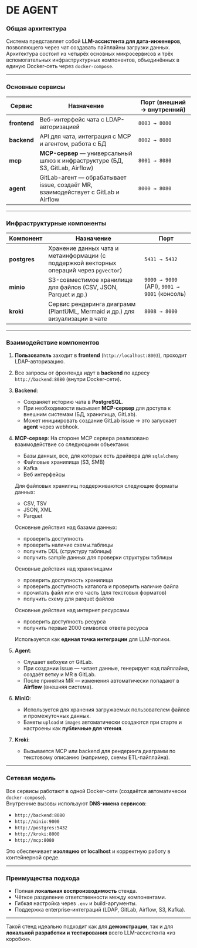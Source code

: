# DE AGENT

### Общая архитектура

Система представляет собой **LLM-ассистента для дата-инженеров**, позволяющего через чат создавать пайплайны загрузки данных. Архитектура состоит из четырёх основных микросервисов и трёх вспомогательных инфраструктурных компонентов, объединённых в единую Docker-сеть через `docker-compose`.

---

### Основные сервисы

| Сервис      | Назначение | Порт (внешний → внутренний) |
|-------------|-----------|-----------------------------|
| **frontend** | Веб-интерфейс чата с LDAP-авторизацией | `8003 → 8080` |
| **backend**  | API для чата, интеграция с MCP и агентом, работа с БД | `8002 → 8080` |
| **mcp**      | **MCP-сервер** — универсальный шлюз к инфраструктуре (БД, S3, GitLab, Airflow) | `8001 → 8080` |
| **agent**    | GitLab-агент — обрабатывает issue, создаёт MR, взаимодействует с GitLab и Airflow | `8000 → 8080` |

---

### Инфраструктурные компоненты

| Компонент   | Назначение | Порт |
|------------|-----------|------|
| **postgres** | Хранение данных чата и метаинформации (с поддержкой векторных операций через `pgvector`) | `5431 → 5432` |
| **minio**    | S3-совместимое хранилище для файлов (CSV, JSON, Parquet и др.) | `9000 → 9000` (API), `9001 → 9001` (консоль) |
| **kroki**    | Сервис рендеринга диаграмм (PlantUML, Mermaid и др.) для визуализации в чате | `8008 → 8000` |

---

### Взаимодействие компонентов

1. **Пользователь** заходит в **frontend** (`http://localhost:8003`), проходит LDAP-авторизацию.
2. Все запросы от фронтенда идут в **backend** по адресу `http://backend:8080` (внутри Docker-сети).
3. **Backend**:
   - Сохраняет историю чата в **PostgreSQL**.
   - При необходимости вызывает **MCP-сервер** для доступа к внешним системам (БД, хранилища, GitLab).
   - Может инициировать создание GitLab issue → это запускает **agent** через webhook.
4. **MCP-сервер**:
   На стороне MCP сервера реализовано взаимодействие со следующими объектами:

   - Базы данных, все, для которых есть драйвера для `sqlalchemy`
   - Файловые хранилища (S3, SMB)
   - Kafka
   - Веб интерфейсы
   
   Для файловых хранилищ поддерживаются следующие форматы данных:
   - CSV, TSV
   - JSON, XML
   - Parquet
   
   Основные действия над базами данных:
   - проверить доступность
   - проверить наличие схемы.таблицы
   - получить DDL (структуру таблицы)
   - получить sample данных для проверки структуры таблицы
   
   Основные действия над хранилищами
   - проверить доступность хранилища
   - проверить доступность каталога и проверить наличие файла
   - прочитать файл или его часть (для текстовых форматов)
   - получить схему для parquet файлов
   
   Основные действия над интернет ресурсами
   - проверить доступность ресурса
   - получить первые 2000 символов ответа ресурса

   Используется как **единая точка интеграции** для LLM-логики.

5. **Agent**:
   - Слушает вебхуки от GitLab.
   - При создании issue — читает данные, генерирует код пайплайна, создаёт ветку и MR в GitLab.
   - После принятия MR — изменения автоматически попадают в **Airflow** (внешняя система).
6. **MinIO**:
   - Используется для хранения загружаемых пользователем файлов и промежуточных данных.
   - Бакеты `upload` и `images` автоматически создаются при старте и настроены как **публичные для чтения**.
7. **Kroki**:
   - Вызывается MCP или backend для рендеринга диаграмм по текстовому описанию (например, схемы ETL-пайплайна).

---

### Сетевая модель

Все сервисы работают в одной Docker-сети (создаётся автоматически `docker-compose`).  
Внутренние вызовы используют **DNS-имена сервисов**:
- `http://backend:8080`
- `http://minio:9000`
- `http://postgres:5432`
- `http://kroki:8000`
- `http://mcp:8080`

Это обеспечивает **изоляцию от localhost** и корректную работу в контейнерной среде.

---

### Преимущества подхода

- Полная **локальная воспроизводимость** стенда.
- Чёткое разделение ответственности между компонентами.
- Гибкая настройка через `.env` и build-аргументы.
- Поддержка enterprise-интеграций (LDAP, GitLab, Airflow, S3, Kafka).

---

Такой стенд идеально подходит как для **демонстрации**, так и для **локальной разработки и тестирования** всего LLM-ассистента «из коробки».